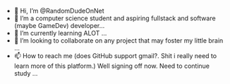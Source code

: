 - 👋 Hi, I’m @RandomDudeOnNet
- 👀 I’m a computer science student and aspiring fullstack and software (maybe GameDev) developer...
- 🌱 I’m currently learning ALOT ...
- 💞️ I’m looking to collaborate on any project that may foster my little brain ...
- 📫 How to reach me (does GitHub support gmail?. Shit i really need to learn more of this platform.) Well signing off now. Need to continue study ...

<!---
princexXXx10/princexXXx10 is a ✨ special ✨ repository because its `README.md` (this file) appears on your GitHub profile.
You can click the Preview link to take a look at your changes.
--->
